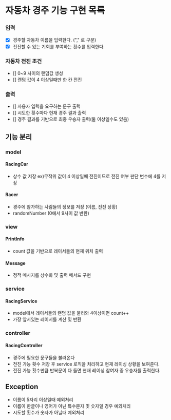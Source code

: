 # 자동차 경주 기능 구현 목록

### 입력
- [x] 경주할 자동차 이름을 입력한다. ("," 로 구분)
- [x] 전진할 수 있는 기회를 부여하는 횟수를 입력한다.

### 자동차 전진 조건
- [] 0~9 사이의 랜덤값 생성
- [] 랜덤 값이 4 이상일때만 한 칸 전진

### 출력
- [] 사용자 입력을 요구하는 문구 출력
- [] 시도한 횟수마다 현재 경주 결과 출력
- [] 경주 결과를 기반으로 최종 우승자 출력(둘 이상일수도 있음)


## 기능 분리

### model
#### RacingCar
- 상수 값 저장 ex)무작위 값이 4 이상일때 전진이므로 전진 여부 판단 변수에 4를 저장
#### Racer
- 경주에 참가하는 사람들의 정보를 저장 (이름, 전진 상황)
- randomNumber (0에서 9사이 값 반환)
### view
#### PrintInfo
- count 값을 기반으로 레이서들의 현재 위치 출력
#### Message
- 정적 메시지를 상수화 및 출력 메서드 구현

### service
#### RacingService
- model에서 레이서들의 랜덤 값을 불러와 4이상이면 count++
- 가장 앞서있는 레이서를 계산 및 반환

### controller
#### RacingController
- 경주에 필요한 문구들을 불러온다
- 전진 가능 횟수 저장 후 service 로직을 처리하고 현재 레이싱 상황을 보여준다.
- 전진 가능 횟수만큼 반복문이 다 돌면 현재 레이싱 참여자 중 우승자를 출력한다.

## Exception
- 이름이 5자리 이상일때 예외처리
- 이름이 한글이나 영어가 아닌 특수문자 및 숫자일 경우 예외처리
- 시도할 횟수가 숫자가 아닐때 예외처리

